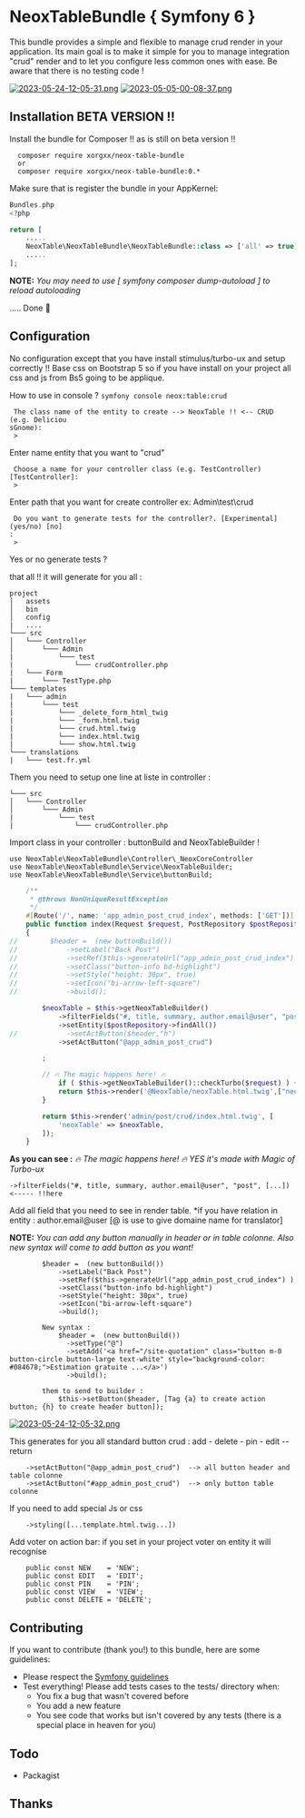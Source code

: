 # NeoxTableBundle { Symfony 6 }
This bundle provides a simple and flexible to manage crud render in your application.
Its main goal is to make it simple for you to manage integration "crud" render and to let you configure less common ones with ease.
Be aware that there is no testing code !

[![2023-05-24-12-05-31.png](https://i.postimg.cc/zfLGNQ3r/2023-05-24-12-05-31.png)](https://postimg.cc/rdkkCQSn)
[![2023-05-05-00-08-37.png](https://i.postimg.cc/K8DnLR5z/2023-05-05-00-08-37.png)](https://postimg.cc/FY1dXF85)

## Installation BETA VERSION !!
Install the bundle for Composer !! as is still on beta version !!

````
  composer require xorgxx/neox-table-bundle
  or 
  composer require xorgxx/neox-table-bundle:0.*
````

Make sure that is register the bundle in your AppKernel:
```php
Bundles.php
<?php

return [
    .....
    NeoxTable\NeoxTableBundle\NeoxTableBundle::class => ['all' => true],
    .....
];
```

**NOTE:** _You may need to use [ symfony composer dump-autoload ] to reload autoloading_

 ..... Done 🎈


## Configuration

No configuration except that you have install stimulus/turbo-ux and setup correctly !!
Base css on Bootstrap 5 so if you have install on your project all css and js from Bs5 going to be applique.

How to use in console ?
``` symfony console neox:table:crud ```

```
 The class name of the entity to create --> NeoxTable !! <-- CRUD (e.g. Deliciou
sGnome):
 > 
```
Enter name entity that you want to "crud"

```
 Choose a name for your controller class (e.g. TestController) [TestController]:
 >
```
Enter path that you want for create controller ex: Admin\test\crud

```
 Do you want to generate tests for the controller?. [Experimental] (yes/no) [no]
:
 >
```
Yes or no generate tests ?

that all !! it will generate for you all : 
```
project
│   assets
│   bin
│   config
|   ....
└─── src
│   └─── Controller
│       └─── Admin
|           └─── test
|               └─── crudController.php
|   └─── Form
|       └─── TestType.php
└─── templates
|   └─── admin
|       └─── test
|           └─── _delete_form_html_twig
|           └─── _form.html.twig
|           └─── crud.html.twig
|           └─── index.html.twig
|           └─── show.html.twig
└─── translations
|   └─── test.fr.yml

```
Them you need to setup one line at liste in controller :
```
└─── src
│   └─── Controller
│       └─── Admin
|           └─── test
|               └─── crudController.php
```
Import class in your controller : buttonBuild and NeoxTableBuilder !
````
use NeoxTable\NeoxTableBundle\Controller\_NeoxCoreController
use NeoxTable\NeoxTableBundle\Service\NeoxTableBuilder;
use NeoxTable\NeoxTableBundle\Service\buttonBuild;
````
```php
    /**
     * @throws NonUniqueResultException
     */
    #[Route('/', name: 'app_admin_post_crud_index', methods: ['GET'])]
    public function index(Request $request, PostRepository $postRepository): Response
    {
//        $header =  (new buttonBuild())
//            ->setLabel("Back Post")
//            ->setRef($this->generateUrl("app_admin_post_crud_index") )
//            ->setClass("button-info bd-highlight")
//            ->setStyle("height: 30px", true)
//            ->setIcon("bi-arrow-left-square")
//            ->build();

        $neoxTable = $this->getNeoxTableBuilder()
            ->filterFields("#, title, summary, author.email@user", "post") 
            ->setEntity($postRepository->findAll())
//            ->setActButton($header,"h")
            ->setActButton("@app_admin_post_crud")

        ;

        // 🔥 The magic happens here! 🔥
            if ( $this->getNeoxTableBuilder()::checkTurbo($request) ) {
            return $this->render('@NeoxTable/neoxTable.html.twig',["neoxTable" => $neoxTable  ]);
        }

        return $this->render('admin/post/crud/index.html.twig', [
            'neoxTable' => $neoxTable,
        ]);
    }

```
**As you can see :** _🔥 The magic happens here! 🔥 YES it's made with Magic of Turbo-ux_

```
->filterFields("#, title, summary, author.email@user", "post", [...]) <----- !!here
```
Add all field that you need to see in render table. *if you have relation in entity : author.email@user [@ is use to give domaine name for translator]

**NOTE:** _You can add any button manually in header or in table colonne. Also new syntax will come to add button as you want!_
````
        $header =  (new buttonBuild())
            ->setLabel("Back Post")
            ->setRef($this->generateUrl("app_admin_post_crud_index") )
            ->setClass("button-info bd-highlight")
            ->setStyle("height: 30px", true)
            ->setIcon("bi-arrow-left-square")
            ->build();
            
        New syntax :
            $header =  (new buttonBuild())
              ->setType("@")
              ->setAdd('<a href="/site-quotation" class="button m-0 button-circle button-large text-white" style="background-color: #084678;">Estimation gratuite ...</a>')
              ->build();
              
        them to send to builder :
            $this->setButton($header, [Tag {a} to create action button; {h} to create header button]);
````
[![2023-05-24-12-05-32.png](https://i.postimg.cc/15s1JNrZ/2023-05-24-12-05-32.png)](https://postimg.cc/rznHpsHh)

This generates for you all standard button crud : add - delete - pin - edit -- return
````
    ->setActButton("@app_admin_post_crud")  --> all button header and table colonne
    ->setActButton("#app_admin_post_crud")  --> only button table colonne
````

If you need to add special Js or css 
````
    ->styling([...template.html.twig...])
````
Add voter on action bar: if you set in your project voter on entity it will recognise 
````
    public const NEW    = 'NEW';
    public const EDIT   = 'EDIT';
    public const PIN    = 'PIN';
    public const VIEW   = 'VIEW';
    public const DELETE = 'DELETE';
````

## Contributing
If you want to contribute \(thank you!\) to this bundle, here are some guidelines:

* Please respect the [Symfony guidelines](http://symfony.com/doc/current/contributing/code/standards.html)
* Test everything! Please add tests cases to the tests/ directory when:
    * You fix a bug that wasn't covered before
    * You add a new feature
    * You see code that works but isn't covered by any tests \(there is a special place in heaven for you\)

## Todo
* Packagist

## Thanks